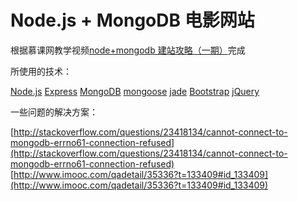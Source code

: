 # Node.js + MongoDB 电影网站

根据慕课网教学视频[node+mongodb 建站攻略（一期）](http://www.imooc.com/learn/75)完成

所使用的技术：

[Node.js](https://nodejs.org/zh-cn/)
[Express](http://expressjs.com/zh-cn/)
[MongoDB](https://www.mongodb.com/cn)
[mongoose](http://mongoosejs.com/)
[jade](https://www.npmjs.com/package/jade)
[Bootstrap](http://www.bootcss.com/)
[jQuery](https://jquery.com/)

一些问题的解决方案：

[http://stackoverflow.com/questions/23418134/cannot-connect-to-mongodb-errno61-connection-refused](http://stackoverflow.com/questions/23418134/cannot-connect-to-mongodb-errno61-connection-refused)
[http://www.imooc.com/qadetail/35336?t=133409#id_133409](http://www.imooc.com/qadetail/35336?t=133409#id_133409)

